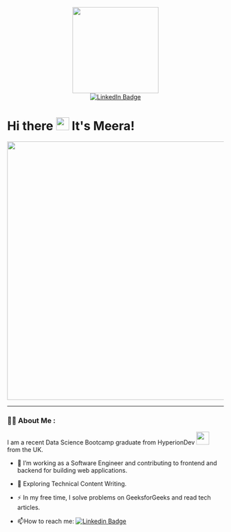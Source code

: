 <div id="container" align="center">
  <div id="header">
    <img src="https://media.giphy.com/media/3SL41WtN5l9DNdPJGs/giphy.gif" width="200" />
  </div>

  <div id="badges">
    <a href="https://www.linkedin.com/in/meeranirmal/">
      <img src="https://img.shields.io/badge/LinkedIn-blue?style=for-the-badge&logo=linkedin&logoColor=white" alt="LinkedIn Badge" />
    </a>
  </div>

  <div id="badges">
    <img src="https://komarev.com/ghpvc/?username=meera-nirmal&style=flat-square&color=blue" alt="" />
  </div>
</div>

<h1>
  Hi there
  <img src="https://media.giphy.com/media/hvRJCLFzcasrR4ia7z/giphy.gif" width="30px"/>
  It's Meera!
</h1>

<div align="center">
  <img src="https://media.giphy.com/media/76gAc4GxID1wC4cShi/giphy.gif" width="600" />
</div>

---


### :woman_technologist: About Me :

I am a recent Data Science Bootcamp graduate from HyperionDev <img src="https://media.giphy.com/media/WUlplcMpOCEmTGBtBW/giphy.gif" width="30"> from the UK.

- :telescope: I’m working as a Software Engineer and contributing to frontend and backend for building web applications.

- :seedling: Exploring Technical Content Writing.

- :zap: In my free time, I solve problems on GeeksforGeeks and read tech articles.

- :mailbox:How to reach me: [![Linkedin Badge](https://img.shields.io/badge/-Meera-blue?style=flat&logo=Linkedin&logoColor=white)](https://www.linkedin.com/in/meeranirmal/)


